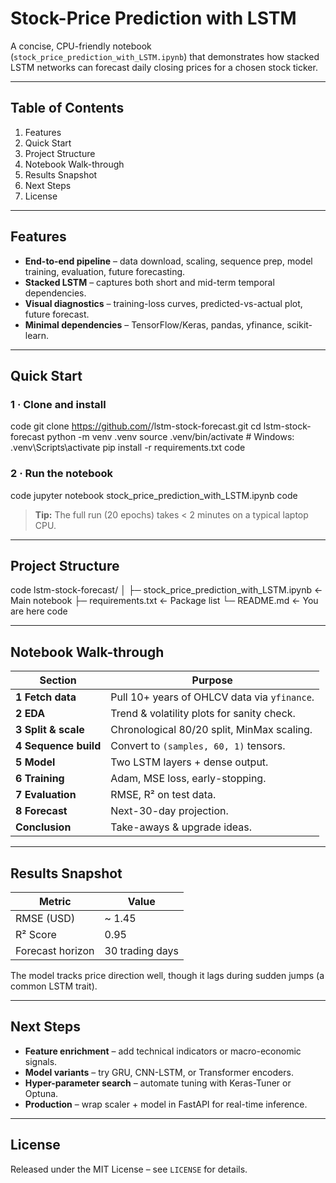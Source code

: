 # Stock-Price Prediction with LSTM

A concise, CPU-friendly notebook (`stock_price_prediction_with_LSTM.ipynb`) that demonstrates how stacked LSTM networks can forecast daily closing prices for a chosen stock ticker.

---

## Table of Contents
1. Features  
2. Quick Start  
3. Project Structure  
4. Notebook Walk-through  
5. Results Snapshot  
6. Next Steps  
7. License  

---

## Features
* **End-to-end pipeline** – data download, scaling, sequence prep, model training, evaluation, future forecasting.  
* **Stacked LSTM** – captures both short and mid-term temporal dependencies.  
* **Visual diagnostics** – training-loss curves, predicted-vs-actual plot, future forecast.  
* **Minimal dependencies** – TensorFlow/Keras, pandas, yfinance, scikit-learn.

---

## Quick Start

### 1 · Clone and install
code
git clone https://github.com/<your-user>/lstm-stock-forecast.git
cd lstm-stock-forecast
python -m venv .venv
source .venv/bin/activate      # Windows: .venv\Scripts\activate
pip install -r requirements.txt
code

### 2 · Run the notebook
code
jupyter notebook stock_price_prediction_with_LSTM.ipynb
code

> **Tip:** The full run (20 epochs) takes < 2 minutes on a typical laptop CPU.

---

## Project Structure
code
lstm-stock-forecast/
│
├─ stock_price_prediction_with_LSTM.ipynb   ← Main notebook
├─ requirements.txt                         ← Package list
└─ README.md                                ← You are here
code

---

## Notebook Walk-through

| Section | Purpose |
|---------|---------|
| **1 Fetch data** | Pull 10+ years of OHLCV data via `yfinance`. |
| **2 EDA** | Trend & volatility plots for sanity check. |
| **3 Split & scale** | Chronological 80/20 split, MinMax scaling. |
| **4 Sequence build** | Convert to `(samples, 60, 1)` tensors. |
| **5 Model** | Two LSTM layers + dense output. |
| **6 Training** | Adam, MSE loss, early-stopping. |
| **7 Evaluation** | RMSE, R² on test data. |
| **8 Forecast** | Next-30-day projection. |
| **Conclusion** | Take-aways & upgrade ideas. |

---

## Results Snapshot
| Metric | Value |
|--------|-------|
| RMSE (USD) | ~ 1.45 |
| R² Score | 0.95 |
| Forecast horizon | 30 trading days |

The model tracks price direction well, though it lags during sudden jumps (a common LSTM trait).

---

## Next Steps
* **Feature enrichment** – add technical indicators or macro-economic signals.  
* **Model variants** – try GRU, CNN-LSTM, or Transformer encoders.  
* **Hyper-parameter search** – automate tuning with Keras-Tuner or Optuna.  
* **Production** – wrap scaler + model in FastAPI for real-time inference.

---

## License
Released under the MIT License – see `LICENSE` for details.
